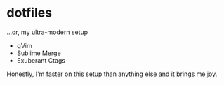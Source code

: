 # dotfiles

...or, my ultra-modern setup

* gVim
* Sublime Merge
* Exuberant Ctags

Honestly, I'm faster on this setup than anything else and it brings me joy.
